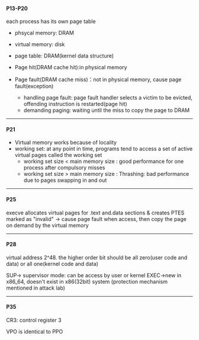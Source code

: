 

#### P13-P20

each process has its own page table

- phsycal memory: DRAM
- virtual memory: disk
- page table: DRAM(kernel data structure)


- Page hit(DRAM cache hit):in physical memory
- Page fault(DRAM cache miss)：not in physical memory, cause page fault(exception)
  - handling page fault: page fault handler selects a victim to be evicted, offending instruction is restarted(page hit)
  - demanding paging: waiting until the miss to copy the page to DRAM

---

#### P21
- Virtual memory works because of locality
- working set: at any point in time, programs tend to access a set of active virtual pages called the working set
  - working set size < main memory size : good performance for one process after compulsory misses
  - working set size > main memory size : Thrashing: bad performance due to pages swapping in and out 


---

#### P25
execve allocates virtual pages for .text and.data sections & creates PTES marked as "invalid" -> cause page fault when access, then copy the page on demand by the virtual memory

---

#### P28
virtual address 2^48. the higher order bit should be all zero(user code and data) or all one(kernel code and data)

SUP-> supervisor mode: can be access by user or kernel
EXEC->new in x86_64, doesn't exist in x86(32bit) system (protection mechanism mentioned in attack lab)

---

#### P35
CR3: control register 3

VPO is identical to PPO
